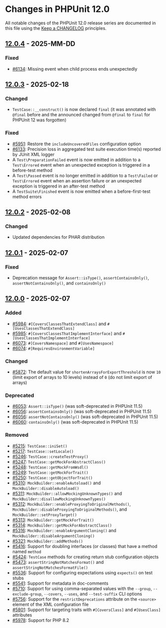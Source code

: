 # Changes in PHPUnit 12.0

All notable changes of the PHPUnit 12.0 release series are documented in this file using the [Keep a CHANGELOG](https://keepachangelog.com/) principles.

## [12.0.4] - 2025-MM-DD

### Fixed

* [#6134](https://github.com/sebastianbergmann/phpunit/issues/6134): Missing event when child process ends unexpectedly

## [12.0.3] - 2025-02-18

### Changed

* `TestCase::__construct()` is now declared `final` (it was annotated with `@final` before and the announced changed from `@final` to `final` for PHPUnit 12 was forgotten)

### Fixed

* [#5951](https://github.com/sebastianbergmann/phpunit/issues/5951#issuecomment-2656364815): Restore the `includeUncoveredFiles` configuration option
* [#6133](https://github.com/sebastianbergmann/phpunit/issues/6133): Precision loss in aggregated test suite execution time(s) reported by JUnit XML logger
* A `Test\PreparationFailed` event is now emitted in addition to a `Test\Errored` event when an unexpected exception is triggered in a before-test method
* A `Test\Passed` event is no longer emitted in addition to a `Test\Failed` or `Test\Errored` event when an assertion failure or an unexpected exception is triggered in an after-test method
* A `TestSuite\Finished` event is now emitted when a before-first-test method errors

## [12.0.2] - 2025-02-08

### Changed

* Updated dependencies for PHAR distribution

## [12.0.1] - 2025-02-07

### Fixed

* Deprecation message for `Assert::isType()`, `assertContainsOnly()`, `assertNotContainsOnly()`, and `containsOnly()`

## [12.0.0] - 2025-02-07

### Added

* [#5984](https://github.com/sebastianbergmann/phpunit/issues/5984): `#[CoversClassesThatExtendClass]` and `#[UsesClassesThatExtendClass]`
* [#5985](https://github.com/sebastianbergmann/phpunit/issues/5985): `#[CoversClassesThatImplementInterface]` and `#[UsesClassesThatImplementInterface]`
* [#6073](https://github.com/sebastianbergmann/phpunit/issues/6073): `#[CoversNamespace]` and `#[UsesNamespace]`
* [#6074](https://github.com/sebastianbergmann/phpunit/pull/6074): `#[RequiresEnvironmentVariable]`

### Changed

* [#5872](https://github.com/sebastianbergmann/phpunit/issues/5872): The default value for `shortenArraysForExportThreshold` is now `10` (limit export of arrays to 10 levels) instead of `0` (do not limit export of arrays)

### Deprecated

* [#6053](https://github.com/sebastianbergmann/phpunit/issues/6053): `Assert::isType()` (was soft-deprecated in PHPUnit 11.5)
* [#6056](https://github.com/sebastianbergmann/phpunit/issues/6056): `assertContainsOnly()` (was soft-deprecated in PHPUnit 11.5)
* [#6056](https://github.com/sebastianbergmann/phpunit/issues/6056): `assertNotContainsOnly()` (was soft-deprecated in PHPUnit 11.5)
* [#6060](https://github.com/sebastianbergmann/phpunit/issues/6060): `containsOnly()` (was soft-deprecated in PHPUnit 11.5)

### Removed

* [#5215](https://github.com/sebastianbergmann/phpunit/issues/5215): `TestCase::iniSet()`
* [#5217](https://github.com/sebastianbergmann/phpunit/issues/5217): `TestCase::setLocale()`
* [#5246](https://github.com/sebastianbergmann/phpunit/issues/5246): `TestCase::createTestProxy()`
* [#5247](https://github.com/sebastianbergmann/phpunit/issues/5247): `TestCase::getMockForAbstractClass()`
* [#5248](https://github.com/sebastianbergmann/phpunit/issues/5248): `TestCase::getMockFromWsdl()`
* [#5249](https://github.com/sebastianbergmann/phpunit/issues/5249): `TestCase::getMockForTrait()`
* [#5250](https://github.com/sebastianbergmann/phpunit/issues/5250): `TestCase::getObjectForTrait()`
* [#5310](https://github.com/sebastianbergmann/phpunit/issues/5310): `MockBuilder::enableAutoload()` and `MockBuilder::disableAutoload()`
* [#5311](https://github.com/sebastianbergmann/phpunit/issues/5311): `MockBuilder::allowMockingUnknownTypes()` and `MockBuilder::disallowMockingUnknownTypes()`
* [#5312](https://github.com/sebastianbergmann/phpunit/issues/5312): `MockBuilder::enableProxyingToOriginalMethods()`, `MockBuilder::disableProxyingToOriginalMethods()`, and `MockBuilder::setProxyTarget()`
* [#5313](https://github.com/sebastianbergmann/phpunit/issues/5313): `MockBuilder::getMockForTrait()`
* [#5314](https://github.com/sebastianbergmann/phpunit/issues/5314): `MockBuilder::getMockForAbstractClass()`
* [#5316](https://github.com/sebastianbergmann/phpunit/issues/5316): `MockBuilder::enableArgumentCloning()` and `MockBuilder::disableArgumentCloning()`
* [#5321](https://github.com/sebastianbergmann/phpunit/issues/5321): `MockBuilder::addMethods()`
* [#5416](https://github.com/sebastianbergmann/phpunit/issues/5416): Support for doubling interfaces (or classes) that have a method named `method`
* [#5424](https://github.com/sebastianbergmann/phpunit/issues/5424): `TestCase` methods for creating return stub configuration objects
* [#5473](https://github.com/sebastianbergmann/phpunit/issues/5473): `assertStringNotMatchesFormat()` and `assertStringNotMatchesFormatFile()`
* [#5536](https://github.com/sebastianbergmann/phpunit/issues/5536): Support for configuring expectations using `expects()` on test stubs
* [#5541](https://github.com/sebastianbergmann/phpunit/issues/5541): Support for metadata in doc-comments
* [#5710](https://github.com/sebastianbergmann/phpunit/issues/5710): Support for using comma-separated values with the `--group`, `--exclude-group`, `--covers`, `--uses`, and `--test-suffix` CLI options
* [#5756](https://github.com/sebastianbergmann/phpunit/issues/5756): Support for the `restrictDeprecations` attribute on the `<source>` element of the XML configuration file
* [#5801](https://github.com/sebastianbergmann/phpunit/issues/5801): Support for targeting traits with `#[CoversClass]` and `#[UsesClass]` attributes
* [#5978](https://github.com/sebastianbergmann/phpunit/issues/5978): Support for PHP 8.2

[12.0.4]: https://github.com/sebastianbergmann/phpunit/compare/12.0.3...12.0
[12.0.3]: https://github.com/sebastianbergmann/phpunit/compare/12.0.2...12.0.3
[12.0.2]: https://github.com/sebastianbergmann/phpunit/compare/12.0.1...12.0.2
[12.0.1]: https://github.com/sebastianbergmann/phpunit/compare/12.0.0...12.0.1
[12.0.0]: https://github.com/sebastianbergmann/phpunit/compare/11.5...12.0.0
